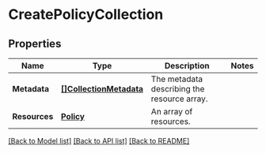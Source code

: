 # CreatePolicyCollection

## Properties
Name | Type | Description | Notes
------------ | ------------- | ------------- | -------------
**Metadata** | [**[]CollectionMetadata**](CollectionMetadata.md) | The metadata describing the resource array. | 
**Resources** | [**Policy**](Policy.md) | An array of resources. | 

[[Back to Model list]](../README.md#documentation-for-models) [[Back to API list]](../README.md#documentation-for-api-endpoints) [[Back to README]](../README.md)


